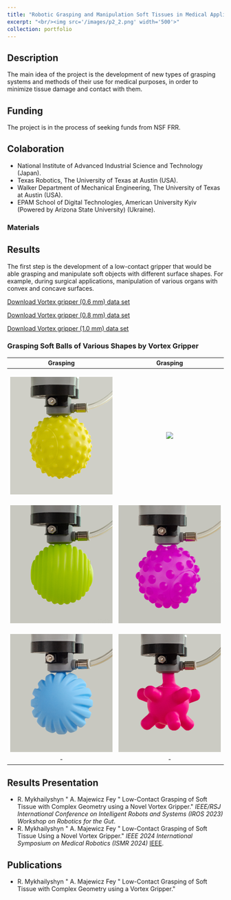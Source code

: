 ```yaml
---
title: "Robotic Grasping and Manipulation Soft Tissues in Medical Applications"
excerpt: "<br/><img src='/images/p2_2.png' width='500'>"
collection: portfolio
---
```

## Description
The main idea of the project is the development of new types of grasping systems and methods of their use for medical purposes, in order to minimize tissue damage and contact with them.

## Funding
The project is in the process of seeking funds from NSF FRR.

## Colaboration
* National Institute of Advanced Industrial Science and Technology (Japan).
* Texas Robotics, The University of Texas at Austin (USA).
* Walker Department of Mechanical Engineering, The University of Texas at Austin (USA).
* EPAM School of Digital Technologies, American University Kyiv (Powered by Arizona State University) (Ukraine).

### Materials




## Results

The first step is the development of a low-contact gripper that would be able grasping and manipulate soft objects with different surface shapes. For example, during surgical applications, manipulation of various organs with convex and concave surfaces.

<a href="https://www.dropbox.com/scl/fi/zta0yljjgszxedm04ov30/data_set_vortex_gripper-nozzle-0.6mm.zip?rlkey=plche5yfpwoeibqyeqo1vvzjd&st=obbxnr2o&dl=0" target="_blank" rel="noopener">Download Vortex gripper (0.6 mm) data set</a>

<a href="https://www.dropbox.com/scl/fi/9yjwomj025sbx8yfv604g/data_set_vortex_gripper-nozzle-0.8mm.zip?rlkey=7180pyncxrqkj25h6yvpebk2z&st=si3gu46p&dl=0" target="_blank" rel="noopener">Download Vortex gripper (0.8 mm) data set</a>

<a href="https://www.dropbox.com/scl/fi/tp1f7ewjhppx0sjyriqm9/data_set_vortex_gripper-nozzle-1.0mm.zip?rlkey=pta2wmtrqxsm0emlkm4k00mdl&st=aorq52wt&dl=0" target="_blank" rel="noopener">Download Vortex gripper (1.0 mm) data set</a>

### Grasping Soft Balls of Various Shapes by Vortex Gripper

 | Grasping | Grasping |
 | :---: | :---: |
 | <br/><img src='/images/vortex/1_1.jpg' width='240'> | <br/><img src='/images/vortex/2.jpg' width='240'>    |
 | <br/><img src='/images/vortex/3_1.jpg' width='240'>  | <br/><img src='/images/vortex/4_2.jpg' width='240'>  |
 | <br/><img src='/images/vortex/5_2.jpg' width='240'>  | <br/><img src='/images/vortex/6_1.jpg' width='240'>  |
 | - | - |

## Results Presentation

* R. Mykhailyshyn &quot; A. Majewicz Fey &quot; Low-Contact Grasping of Soft Tissue with Complex Geometry using a Novel Vortex Gripper.&quot; <i>IEEE/RSJ International Conference on Intelligent Robots and Systems (IROS 2023) Workshop on Robotics for the Gut</i>.
* R. Mykhailyshyn &quot; A. Majewicz Fey &quot; Low-Contact Grasping of Soft Tissue Using a Novel Vortex Gripper.&quot; <i>IEEE 2024 International Symposium on Medical Robotics (ISMR 2024)</i> [IEEE](https://doi.org/10.1109/ISMR63436.2024.10585970).

## Publications

* R. Mykhailyshyn &quot; A. Majewicz Fey &quot; Low-Contact Grasping of Soft Tissue with Complex Geometry using a Vortex Gripper.&quot; 
